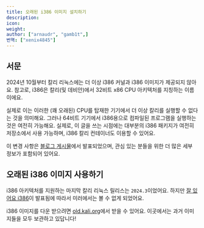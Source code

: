 ```yaml
---
title: 오래된 i386 이미지 설치하기
description:
icon:
weight:
author: ["arnaudr", "gamb1t",]
번역: ["xenix4845"]
---
```


## 서문

2024년 10월부터 칼리 리눅스에는 더 이상 i386 커널과 i386 이미지가 제공되지 않아요. 참고로, i386은 칼리(및 데비안)에서 32비트 x86 CPU 아키텍처를 지칭하는 이름이에요.

실제로 이는 이러한 (꽤 오래된) CPU를 탑재한 기기에서 더 이상 칼리를 실행할 수 없다는 것을 의미해요. 그러나 64비트 기기에서 i386용으로 컴파일된 프로그램을 실행하는 것은 여전히 가능해요. 실제로, 이 글을 쓰는 시점에는 대부분의 i386 패키지가 여전히 저장소에서 사용 가능하며, i386 칼리 컨테이너도 이용할 수 있어요.

이 변경 사항은 [블로그 게시물](https://www.kali.org/blog/end-of-i386-kernel-and-images/)에서 발표되었으며, 관심 있는 분들을 위한 더 많은 세부 정보가 포함되어 있어요.

## 오래된 i386 이미지 사용하기

i386 아키텍처를 지원하는 마지막 칼리 리눅스 릴리스는 `2024.3`이었어요. 하지만 [잘 있어요 i386](https://www.kali.org/blog/kali-linux-2024-4-release/)이 발표됨에 따라서 미러에서는 볼 수 없게 되었어요.

i386 이미지를 다운 받으려면 [old.kali.org](https://old.kali.org/kali-images/kali-2024.3/)에서 받을 수 있어요. 이곳에서는 과거 이미지들을 모두 보관하고 있답니다!
